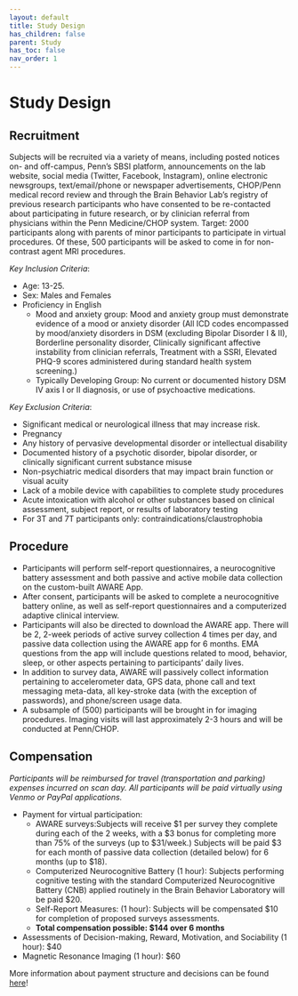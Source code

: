 ```yaml
---
layout: default
title: Study Design
has_children: false
parent: Study
has_toc: false
nav_order: 1
---
```

# Study Design
## Recruitment
Subjects will be recruited via a variety of means, including posted notices on- and off-campus, Penn’s SBSI platform, announcements on the lab website, social media (Twitter, Facebook, Instagram), online electronic newsgroups, text/email/phone or newspaper advertisements,  CHOP/Penn medical record review and through the Brain Behavior Lab’s registry of previous research participants who have consented to be re-contacted about participating in future research, or by clinician referral from physicians within the Penn Medicine/CHOP system. 
Target: 2000 participants along with parents of minor participants to participate in virtual procedures. Of these, 500 participants will be asked to come in for non-contrast agent MRI procedures.

*Key Inclusion Criteria*:
- Age: 13-25. 
- Sex: Males and Females
- Proficiency in English
    - Mood and anxiety group: Mood and anxiety group must demonstrate evidence of a mood or anxiety disorder (All ICD codes encompassed by mood/anxiety disorders in DSM (excluding Bipolar Disorder I & II), Borderline personality disorder, Clinically significant affective instability from clinician referrals, Treatment with a SSRI, Elevated PHQ-9 scores administered during standard health system screening.)
    - Typically Developing Group: No current or documented history DSM IV axis I or II diagnosis, or use of psychoactive medications. 

*Key Exclusion Criteria*:
- Significant medical or neurological illness that may increase risk.
- Pregnancy
- Any history of pervasive developmental disorder or intellectual disability
- Documented history of a psychotic disorder, bipolar disorder, or clinically significant current substance misuse 
- Non-psychiatric medical disorders that may impact brain function or visual acuity
- Lack of a mobile device with capabilities to complete study procedures
- Acute intoxication with alcohol or other substances based on clinical assessment, subject report, or results of laboratory testing
- For 3T and 7T participants only: contraindications/claustrophobia

##  Procedure
- Participants will perform self-report questionnaires, a neurocognitive battery assessment and both passive and active mobile data collection on the custom-built AWARE App.
- After consent, participants will be asked to complete a neurocognitive battery online, as well as self-report questionnaires and a computerized adaptive clinical interview.
- Participants will also be directed to download the AWARE app. There will be 2, 2-week periods of active survey collection 4 times per day, and passive data collection using the AWARE app for 6 months. EMA questions from the app will include questions related to mood, behavior, sleep, or other aspects pertaining to participants’ daily lives.
- In addition to survey data, AWARE will passively collect information pertaining to accelerometer data, GPS data, phone call and text messaging meta-data, all key-stroke data (with the exception of passwords), and phone/screen usage data. 
- A subsample of (500) participants will be brought in for imaging procedures.  Imaging visits will last approximately 2-3  hours and will be conducted at Penn/CHOP. 

## Compensation 
_Participants will be reimbursed for travel (transportation and parking) expenses incurred on scan day._
_All participants will be paid virtually using Venmo or PayPal applications._
-  Payment for virtual participation: 
    - AWARE surveys:Subjects will receive $1 per survey they complete during each of the 2 weeks, with a $3 bonus for completing more than 75% of the surveys (up to $31/week.) Subjects will be paid $3 for each month of passive data collection (detailed below) for 6 months (up to $18).
    - Computerized Neurocognitive Battery (1 hour): Subjects performing cognitive testing with the standard Computerized Neurocognitive Battery (CNB) applied routinely in the Brain Behavior Laboratory will be paid $20.
    - Self-Report Measures: (1 hour): Subjects will be compensated $10 for completion of proposed surveys assessments. 
    - **Total compensation possible: $144 over 6 months**
- Assessments of Decision-making, Reward, Motivation, and Sociability  (1 hour): $40
- Magnetic Resonance Imaging (1 hour): $60
    
More information about payment structure and decisions can be found [here](/mobilephenomics/assets/documents/payment_structure.pdf)!
